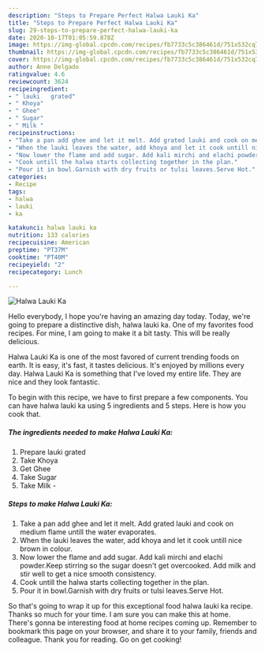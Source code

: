 ```yaml
---
description: "Steps to Prepare Perfect Halwa Lauki Ka"
title: "Steps to Prepare Perfect Halwa Lauki Ka"
slug: 29-steps-to-prepare-perfect-halwa-lauki-ka
date: 2020-10-17T01:05:59.878Z
image: https://img-global.cpcdn.com/recipes/fb7733c5c386461d/751x532cq70/halwa-lauki-ka-recipe-main-photo.jpg
thumbnail: https://img-global.cpcdn.com/recipes/fb7733c5c386461d/751x532cq70/halwa-lauki-ka-recipe-main-photo.jpg
cover: https://img-global.cpcdn.com/recipes/fb7733c5c386461d/751x532cq70/halwa-lauki-ka-recipe-main-photo.jpg
author: Anne Delgado
ratingvalue: 4.6
reviewcount: 3624
recipeingredient:
- " lauki   grated"
- " Khoya"
- " Ghee"
- " Sugar"
- " Milk "
recipeinstructions:
- "Take a pan add ghee and let it melt. Add grated lauki and cook on medium flame untill the water evaporates."
- "When the lauki leaves the water, add khoya and let it cook untill nice brown in colour."
- "Now lower the flame and add sugar. Add kali mirchi and elachi powder.Keep stirring so the sugar doesn&#39;t get overcooked. Add milk and stir well to get a nice smooth consistency."
- "Cook untill the halwa starts collecting together in the plan."
- "Pour it in bowl.Garnish with dry fruits or tulsi leaves.Serve Hot."
categories:
- Recipe
tags:
- halwa
- lauki
- ka

katakunci: halwa lauki ka 
nutrition: 133 calories
recipecuisine: American
preptime: "PT37M"
cooktime: "PT40M"
recipeyield: "2"
recipecategory: Lunch

---
```



![Halwa Lauki Ka](https://img-global.cpcdn.com/recipes/fb7733c5c386461d/751x532cq70/halwa-lauki-ka-recipe-main-photo.jpg)

Hello everybody, I hope you're having an amazing day today. Today, we're going to prepare a distinctive dish, halwa lauki ka. One of my favorites food recipes. For mine, I am going to make it a bit tasty. This will be really delicious.

Halwa Lauki Ka is one of the most favored of current trending foods on earth. It is easy, it's fast, it tastes delicious. It's enjoyed by millions every day. Halwa Lauki Ka is something that I've loved my entire life. They are nice and they look fantastic.




To begin with this recipe, we have to first prepare a few components. You can have halwa lauki ka using 5 ingredients and 5 steps. Here is how you cook that.

<!--inarticleads1-->

##### The ingredients needed to make Halwa Lauki Ka:

1. Prepare  lauki   grated
1. Take  Khoya
1. Get  Ghee
1. Take  Sugar
1. Take  Milk -




<!--inarticleads2-->

##### Steps to make Halwa Lauki Ka:

1. Take a pan add ghee and let it melt. Add grated lauki and cook on medium flame untill the water evaporates.
1. When the lauki leaves the water, add khoya and let it cook untill nice brown in colour.
1. Now lower the flame and add sugar. Add kali mirchi and elachi powder.Keep stirring so the sugar doesn&#39;t get overcooked. Add milk and stir well to get a nice smooth consistency.
1. Cook untill the halwa starts collecting together in the plan.
1. Pour it in bowl.Garnish with dry fruits or tulsi leaves.Serve Hot.




So that's going to wrap it up for this exceptional food halwa lauki ka recipe. Thanks so much for your time. I am sure you can make this at home. There's gonna be interesting food at home recipes coming up. Remember to bookmark this page on your browser, and share it to your family, friends and colleague. Thank you for reading. Go on get cooking!
